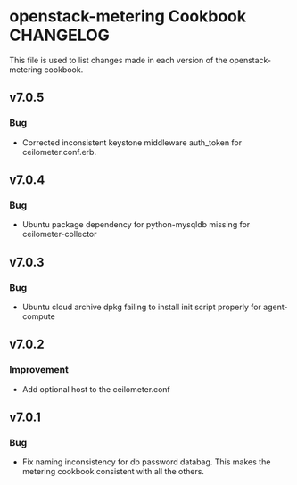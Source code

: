 openstack-metering Cookbook CHANGELOG
==============================
This file is used to list changes made in each version of the openstack-metering cookbook.

v7.0.5
------
### Bug
- Corrected inconsistent keystone middleware auth_token for ceilometer.conf.erb.

v7.0.4
------
### Bug
- Ubuntu package dependency for python-mysqldb missing for ceilometer-collector

v7.0.3
------
### Bug
- Ubuntu cloud archive dpkg failing to install init script properly for agent-compute

v7.0.2
------
### Improvement
- Add optional host to the ceilometer.conf

v7.0.1
------
### Bug
- Fix naming inconsistency for db password databag. This makes the metering cookbook consistent with all the others.
